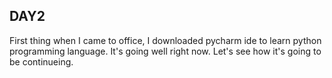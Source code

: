 ## **DAY2**

First thing when I came to office, I downloaded pycharm ide to learn python programming language. It's going well right now. Let's see 
how it's going to be continueing.
